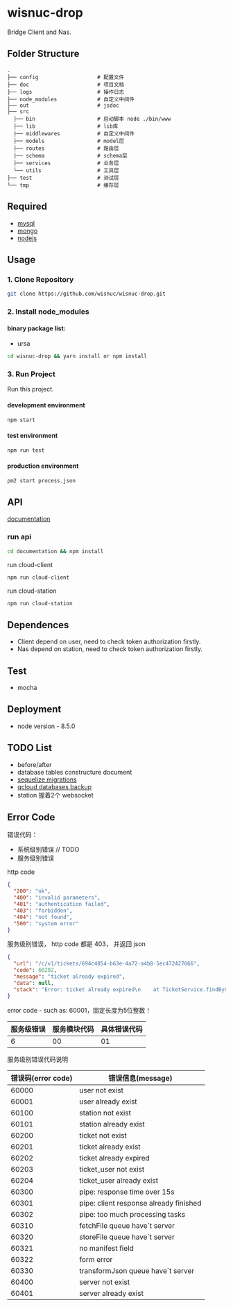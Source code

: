 # wisnuc-drop

Bridge Client and Nas.

## Folder Structure

```
.
├── config                   # 配置文件
├── doc                      # 项目文档
├── logs                     # 操作日志
├── node_modules             # 自定义中间件
├── out                      # jsdoc
├── src
  ├── bin                    # 启动脚本 node ./bin/www
  ├── lib                    # lib库
  ├── middlewares            # 自定义中间件
  ├── models                 # model层
  ├── routes                 # 路由层
  ├── schema                 # schema层
  ├── services               # 业务层
  └── utils                  # 工具层
├── test                     # 测试层     
└── tmp                      # 缓存层
```

## Required

- [mysql](https://dev.mysql.com/downloads/mysql)
- [mongo](https://www.mongodb.com/download-center#community)
- [nodejs](https://nodejs.org)

## Usage

### 1. Clone Repository
```bash
git clone https://github.com/wisnuc/wisnuc-drop.git
```
### 2. Install node_modules

#### binary package list: 
- ursa

```bash
cd wisnuc-drop && yarn install or npm install
```

### 3. Run Project

Run this project.

#### development environment
```bash
npm start
```
#### test environment
```bash
npm run test
```
#### production environment
```bash
pm2 start process.json
```

## API

[documentation](https://github.com/wisnuc/documentation)

### run api 
```bash
cd documentation && npm install
```
run cloud-client 
```bash
npm run cloud-client
```
run cloud-station 
```bash
npm run cloud-station
```

## Dependences

- Client depend on user, need to check token authorization firstly.
- Nas depend on station, need to check token authorization firstly.

## Test

- mocha

## Deployment

- node version - 8.5.0

## TODO List

- before/after
- database tables constructure document
- [sequelize migrations](https://sequelize.readthedocs.io/en/v3/docs/migrations)
- [qcloud databases backup](https://www.qcloud.com)
- station 握着2个 websocket

## Error Code

错误代码：
- 系统级别错误 // TODO
- 服务级别错误


http code 
```json
{
  "200": "ok",
  "400": "invalid parameters",
  "401": "authentication failed",
  "403": "forbidden",
  "404": "not found",
  "500": "system error"
}
```

服务级别错误， http code 都是 403， 并返回 json

```json
{
  "url": "/c/v1/tickets/694c4854-b63e-4a72-a4b8-5ec472427066",
  "code": 60202,
  "message": "ticket already expired",
  "data": null,
  "stack": "Error: ticket already expired\n    at TicketService.findByClient (/home/mosaic/mosaic/wisnuc-drop/src/services/ticketService.js:111:10)\n    at <anonymous>"
}
```

error code - such as: 60001，固定长度为5位整数！ 

服务级错误 | 服务模块代码 | 具体错误代码
----- | ------ | ------
6 		|	 00 	 | 01


服务级别错误代码说明

错误码(error code) | 错误信息(message)
----- | ------
60000 | user not exist
60001 | user already exist
60100 | station not exist
60101 | station already exist
60200 | ticket not exist
60201 | ticket already exist
60202 | ticket already expired
60203 | ticket_user not exist
60204 | ticket_user already exist
60300 | pipe: response time over 15s
60301 | pipe: client response already finished
60302 | pipe: too much processing tasks 
60310 | fetchFile queue have`t server
60320 | storeFile queue have`t server
60321 | no manifest field
60322 | form error
60330 | transformJson queue have`t server
60400 | server not exist
60401 | server already exist
